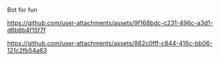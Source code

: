 Bot for fun




https://github.com/user-attachments/assets/9f168bdc-c231-496c-a3d1-d6b6b4f15f7f



https://github.com/user-attachments/assets/882c0fff-c844-416c-bb06-121c2fb54a63

